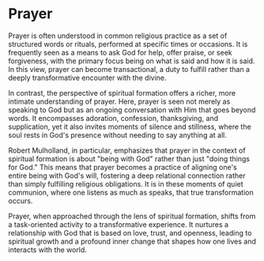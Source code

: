 # Prayer 

Prayer is often understood in common religious practice as a set of structured words or rituals, performed at specific
times or occasions. It is frequently seen as a means to ask God for help, offer praise, or seek forgiveness, with the
primary focus being on what is said and how it is said. In this view, prayer can become transactional, a duty to fulfill
rather than a deeply transformative encounter with the divine.

In contrast, the perspective of spiritual formation offers a richer, more intimate understanding of prayer. Here, prayer
is seen not merely as speaking to God but as an ongoing conversation with Him that goes beyond words. It encompasses
adoration, confession, thanksgiving, and supplication, yet it also invites moments of silence and stillness, where the
soul rests in God's presence without needing to say anything at all. 

Robert Mulholland, in particular, emphasizes that prayer in the context of spiritual formation is about "being with God"
rather than just "doing things for God." This means that prayer becomes a practice of aligning one's entire being with
God's will, fostering a deep relational connection rather than simply fulfilling religious obligations. It is in these
moments of quiet communion, where one listens as much as speaks, that true transformation occurs. 

Prayer, when approached through the lens of spiritual formation, shifts from a task-oriented activity to a
transformative experience. It nurtures a relationship with God that is based on love, trust, and openness, leading to
spiritual growth and a profound inner change that shapes how one lives and interacts with the world.

